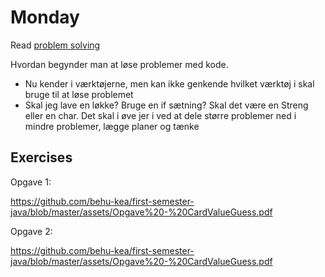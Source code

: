 # Monday



Read [problem solving](../../topics/introduction/problem-solving.md)

Hvordan begynder man at løse problemer med kode.

- Nu kender i værktøjerne, men kan ikke genkende hvilket værktøj i skal bruge til at løse problemet
- Skal jeg lave en løkke? Bruge en if sætning? Skal det være en Streng eller en char. Det skal i øve jer i ved at dele større problemer ned i mindre problemer, lægge planer og tænke



## Exercises



Opgave 1:

https://github.com/behu-kea/first-semester-java/blob/master/assets/Opgave%20-%20CardValueGuess.pdf



Opgave 2:

https://github.com/behu-kea/first-semester-java/blob/master/assets/Opgave%20-%20CardValueGuess.pdf



<!--

Masser af gode rigtige interview spørgsmål her: https://www.byte-by-byte.com/choosing-practice-questions/



### Exercise 1

Write a Java program to find the length of the longest consecutive elements sequence from a given unsorted array of integers.

Sample array: `[49, 1, 3, 200, 2, 4, 70, 5]`. The longest consecutive elements sequence is `[1, 2, 3, 4, 5]`, therefore the program will return its length 5.



### Exercise 3

Write a Java program to separate even and odd numbers of a given array of integers. Put all even numbers first, and then odd numbers



### Exercise 4

Write a Java program to check if a given array contains a subarray with 0 sum. 

Example:

Input :

```
nums1= { 1, 2, -2, 3, 4, 5, 6 }
nums2 = { 1, 2, 3, 4, 5, 6 }
nums3 = { 1, 2, -3, 4, 5, 6 }
```

Output:Does the said array contain a subarray with 0 sum: true

Does the said array contain a subarray with 0 sum: false

Does the said array contain a subarray with 0 sum: true



### Exercise 5

Write a Java program to find maximum product of two integers in a given array of integers. 

Example:

Input :

nums = { 2, 3, 5, 7, -7, 5, 8, -5 }

Output:

Pair is (7, 8), Maximum Product: 56



### Exercises lots and lots and lots and lots of EXERCISESSSSSSSSSSSS

**Arrays**

How do you find the missing number in a given integer array of 1 to 10?

How do you find the duplicate number on a given integer array?

How do you find the largest and smallest number in an unsorted integer array?

How do you find all pairs of an integer array whose sum is equal to a given number?

How do you find duplicate numbers in an array if it contains multiple duplicates?

How are duplicates removed from a given array in Java?

How is an integer array sorted in place using the quicksort algorithm?

How do you remove duplicates from an array in place?

How do you reverse an array in place in Java?



**Strings**

How do you check if two strings are anagrams of each other?

How do you print the first non-repeated character from a string?

How do you find all permutations of a string?

How do you check if two strings are a rotation of each other?

How do you check if a given string is a palindrome?



**General**

Find the median of two sorted arrays. Click for the solution.

Given two strings, write a function that returns the longest common substring. 

Compress a string by shortening every repeated char to that char followed by the number of repetitions. 





Implement fizz buzz in Java

https://leetcode.com/problems/fizz-buzz/

-->